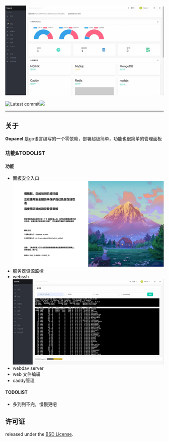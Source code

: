 
<img src="./assets/img/preview1.webp" alt="Webmin" ></p>

<img src="https://img.shields.io/github/last-commit/BapiGso/gopanel" alt="Latest commit"><img src="https://img.shields.io/github/license/BapiGso/gopanel">


---

## 关于

**Gopanel** 是go语言编写的一个零依赖，部署超级简单，功能也很简单的管理面板

### 功能&TODOLIST
#### 功能
 - 面板安全入口![](./assets/img/preview3.webp)
 - 服务器资源监控
 - webssh![](./assets/img/preview2.webp)
 - webdav server
 - web 文件编辑
 - caddy管理


#### TODOLIST
 - 多到列不完，慢慢更吧

## 许可证

released under the [BSD License](https://github.com/webmin/webmin/blob/master/LICENCE).
